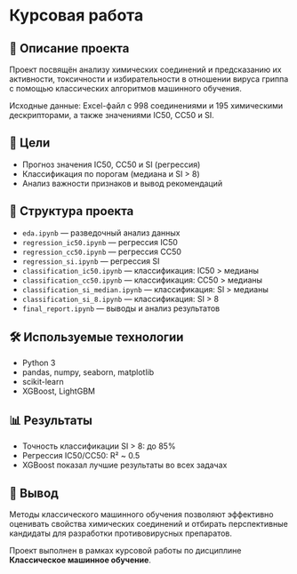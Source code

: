 
# Курсовая работа

## 📘 Описание проекта

Проект посвящён анализу химических соединений и предсказанию их активности, токсичности и избирательности в отношении вируса гриппа с помощью классических алгоритмов машинного обучения.

Исходные данные: Excel-файл с 998 соединениями и 195 химическими дескрипторами, а также значениями IC50, CC50 и SI.

## 🧪 Цели

- Прогноз значения IC50, CC50 и SI (регрессия)
- Классификация по порогам (медиана и SI > 8)
- Анализ важности признаков и вывод рекомендаций

## 📂 Структура проекта

- `eda.ipynb` — разведочный анализ данных
- `regression_ic50.ipynb` — регрессия IC50
- `regression_cc50.ipynb` — регрессия CC50
- `regression_si.ipynb` — регрессия SI
- `classification_ic50.ipynb` — классификация: IC50 > медианы
- `classification_cc50.ipynb` — классификация: CC50 > медианы
- `classification_si_median.ipynb` — классификация: SI > медианы
- `classification_si_8.ipynb` — классификация: SI > 8
- `final_report.ipynb` — выводы и анализ результатов

## 🛠 Используемые технологии

- Python 3
- pandas, numpy, seaborn, matplotlib
- scikit-learn
- XGBoost, LightGBM

## 📊 Результаты

- Точность классификации SI > 8: до 85%
- Регрессия IC50/CC50: R² ~ 0.5
- XGBoost показал лучшие результаты во всех задачах

## 🧠 Вывод

Методы классического машинного обучения позволяют эффективно оценивать свойства химических соединений и отбирать перспективные кандидаты для разработки противовирусных препаратов.

Проект выполнен в рамках курсовой работы по дисциплине **Классическое машинное обучение**.
